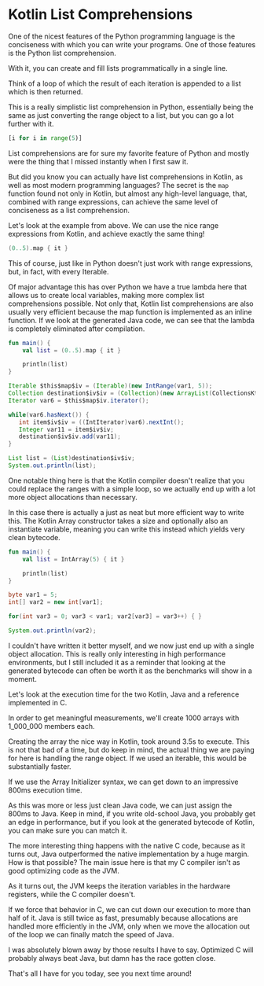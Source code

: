 # Kotlin List Comprehensions

One of the nicest features of the Python programming language is the conciseness with which you can write your programs.
One of those features is the Python list comprehension.

With it, you can create and fill lists programmatically in a single line.

Think of a loop of which the result of each iteration is appended to a list which is then returned.

This is a really simplistic list comprehension in Python, essentially being the same as just converting the
range object to a list, but you can go a lot further with it.

```python
[i for i in range(5)]
```

List comprehensions are for sure my favorite feature of Python and mostly were the thing that I missed instantly when I first saw it.

But did you know you can actually have list comprehensions in Kotlin, as well as most modern programming languages?
The secret is the `map` function found not only in Kotlin, but almost any high-level language, that, combined with range
expressions, can achieve the same level of conciseness as a list comprehension.

Let's look at the example from above. We can use the nice range expressions from Kotlin, and achieve exactly the same thing!

```kotlin
(0..5).map { it }
```

This of course, just like in Python doesn't just work with range expressions, but, in fact, with every Iterable.

Of major advantage this has over Python we have a true lambda here that allows us to create local variables,
making more complex list comprehensions possible.
Not only that, Kotlin list comprehensions are also usually very efficient because the map function is implemented
as an inline function.
If we look at the generated Java code, we can see that the lambda is completely eliminated after compilation.

```kotlin
fun main() {
    val list = (0..5).map { it }

    println(list)
}
```

```java
Iterable $this$map$iv = (Iterable)(new IntRange(var1, 5));
Collection destination$iv$iv = (Collection)(new ArrayList(CollectionsKt.collectionSizeOrDefault($this$map$iv, 10)));
Iterator var6 = $this$map$iv.iterator();

while(var6.hasNext()) {
   int item$iv$iv = ((IntIterator)var6).nextInt();
   Integer var11 = item$iv$iv;
   destination$iv$iv.add(var11);
}

List list = (List)destination$iv$iv;
System.out.println(list);
```

One notable thing here is that the Kotlin compiler doesn't realize that you could replace the ranges with a simple loop,
so we actually end up with a lot more object allocations than necessary.

In this case there is actually a just as neat but more efficient way to write this. The Kotlin Array constructor
takes a size and optionally also an instantiate variable, meaning you can write this instead which yields very clean bytecode.

```kotlin
fun main() {
    val list = IntArray(5) { it }

    println(list)
}
```

```java
byte var1 = 5;
int[] var2 = new int[var1];

for(int var3 = 0; var3 < var1; var2[var3] = var3++) { }

System.out.println(var2);
```

I couldn't have written it better myself, and we now just end up with a single object allocation. This is really only
interesting in high performance environments, but I still included it as a reminder that looking at the generated bytecode
can often be worth it as the benchmarks will show in a moment.

Let's look at the execution time for the two Kotlin, Java and a reference implemented in C.

In order to get meaningful measurements, we'll create 1000 arrays with 1_000_000 members each.

Creating the array the nice way in Kotlin, took around 3.5s to execute. This is not that bad of a time, but do keep in mind, 
the actual thing we are paying for here is handling the range object. If we used an iterable, this would be substantially
faster.

If we use the Array Initializer syntax, we can get down to an impressive 800ms execution time.

As this was more or less just clean Java code, we can just assign the 800ms to Java.
Keep in mind, if you write old-school Java, you probably get an edge in performance, but if you look at the generated
bytecode of Kotlin, you can make sure you can match it.

The more interesting thing happens with the native C code, because as it turns out, Java outperformed the native
implementation by a huge margin.
How is that possible?
The main issue here is that my C compiler isn't as good optimizing code as the JVM.

As it turns out, the JVM keeps the iteration variables in the hardware registers, while the C compiler doesn't.

If we force that behavior in C, we can cut down our execution to more than half of it. Java is still twice as fast,
presumably because allocations are handled more efficiently in the JVM, only when we move the allocation out of the loop
we can finally match the speed of Java.

I was absolutely blown away by those results I have to say. Optimized C will probably always beat Java, but damn has
the race gotten close.

That's all I have for you today, see you next time around!